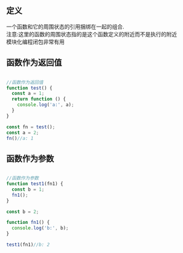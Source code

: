## 定义

一个函数和它的周围状态的引用捆绑在一起的组合.<br>
注意:这里的函数的周围状态指的是这个函数定义的附近而不是执行的附近 <br>
模块化编程闭包非常有用

## 函数作为返回值

```javascript

//函数作为返回值
function test() {
  const a = 1;
  return function () {
    console.log('a:', a);
  }
}

const fn = test();
const a = 2;
fn()//a: 1

```

## 函数作为参数

```javascript

//函数作为参数
function test1(fn1) {
  const b = 1;
  fn1();
}

const b = 2;

function fn1() {
  console.log('b:', b);
}

test1(fn1)//b: 2


```